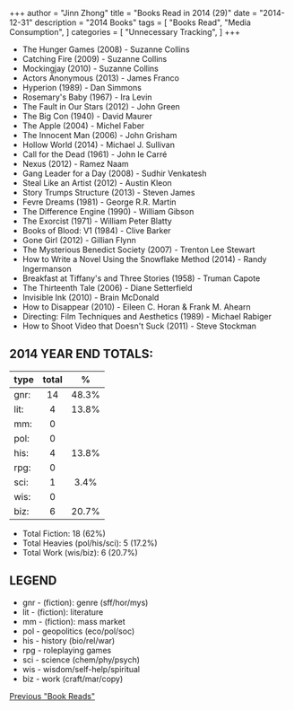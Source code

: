 +++ 
author = "Jinn Zhong" 
title = "Books Read in 2014 (29)" 
date = "2014-12-31" 
description = "2014 Books"
tags = [
    "Books Read",
    "Media Consumption",
]
categories = [
    "Unnecessary Tracking",
]
+++

* The Hunger Games (2008) - Suzanne Collins
* Catching Fire (2009) - Suzanne Collins
* Mockingjay (2010) - Suzanne Collins
* Actors Anonymous (2013) - James Franco
* Hyperion (1989) - Dan Simmons
* Rosemary's Baby (1967) - Ira Levin
* The Fault in Our Stars (2012) - John Green
* The Big Con (1940) - David Maurer
* The Apple (2004) - Michel Faber
* The Innocent Man (2006) - John Grisham
* Hollow World (2014) - Michael J. Sullivan
* Call for the Dead (1961) - John le Carré
* Nexus (2012) - Ramez Naam
* Gang Leader for a Day (2008) - Sudhir Venkatesh
* Steal Like an Artist (2012) - Austin Kleon
* Story Trumps Structure (2013) - Steven James
* Fevre Dreams (1981) - George R.R. Martin
* The Difference Engine (1990) - William Gibson
* The Exorcist (1971) - William Peter Blatty
* Books of Blood: V1 (1984) - Clive Barker
* Gone Girl (2012) - Gillian Flynn
* The Mysterious Benedict Society (2007) - Trenton Lee Stewart
* How to Write a Novel Using the Snowflake Method (2014) - Randy Ingermanson
* Breakfast at Tiffany's and Three Stories (1958) - Truman Capote
* The Thirteenth Tale (2006) - Diane Setterfield
* Invisible Ink (2010) - Brain McDonald
* How to Disappear (2010) - Eileen C. Horan & Frank M. Ahearn
* Directing: Film Techniques and Aesthetics (1989) - Michael Rabiger
* How to Shoot Video that Doesn't Suck (2011) - Steve Stockman

  
## 2014 YEAR END TOTALS:
|type|total|%|
|---|:---:|:---:|
|gnr:| 14| 48.3% |
|lit:| 4| 13.8% |
|mm:| 0| |
|pol:| 0| |
|his:| 4| 13.8% |
|rpg:| 0| |
|sci:| 1| 3.4% |
|wis:| 0| |
|biz:| 6| 20.7% |

* Total Fiction: 18 (62%)
* Total Heavies (pol/his/sci): 5 (17.2%)
* Total Work (wis/biz): 6 (20.7%)

## LEGEND
* gnr - (fiction): genre (sff/hor/mys)
* lit - (fiction): literature
* mm - (fiction): mass market
* pol - geopolitics (eco/pol/soc)
* his - history (bio/rel/war)
* rpg - roleplaying games
* sci - science (chem/phy/psych)
* wis - wisdom/self-help/spiritual
* biz - work (craft/mar/copy)

[Previous "Book Reads"](https://journal.jinnzhong.com/tags/books-read/)
